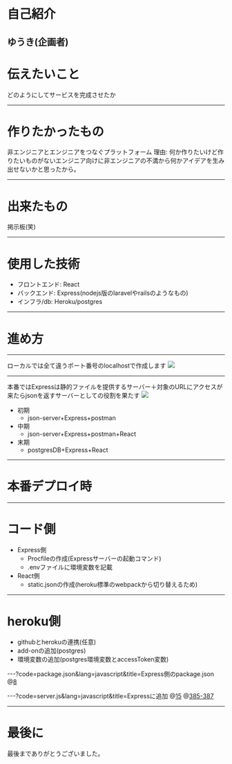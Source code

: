 # 自己紹介
ゆうき(企画者)
---
# 伝えたいこと
どのようにしてサービスを完成させたか

---
# 作りたかったもの
非エンジニアとエンジニアをつなぐプラットフォーム
理由: 何か作りたいけど作りたいものがないエンジニア向けに非エンジニアの不満から何かアイデアを生み出せないかと思ったから。

---
# 出来たもの

掲示板(笑)

---
# 使用した技術

* フロントエンド: React
* バックエンド: Express(nodejs版のlaravelやrailsのようなもの)
* インフラ/db: Heroku/postgres

---
# 進め方

---
ローカルでは全て違うポート番号のlocalhostで作成します
<img src="assets/AddPitchme.png"/> 

---
本番ではExpressは静的ファイルを提供するサーバー＋対象のURLにアクセスが来たらjsonを返すサーバーとしての役割を果たす
<img src="assets/AddPitchme.png"/>  

* 初期
  * json-server+Express+postman
* 中期
  * json-server+Express+postman+React
* 末期
  * postgresDB+Express+React

---
# 本番デプロイ時

---
# コード側
* Express側
  * Procfileの作成(Expressサーバーの起動コマンド)
  * .envファイルに環境変数を記載
* React側
  * static.jsonの作成(heroku標準のwebpackから切り替えるため)

---
# heroku側
* githubとherokuの連携(任意)
* add-onの追加(postgres)
* 環境変数の追加(postgres環境変数とaccessToken変数)

---?code=package.json&lang=javascript&title=Express側のpackage.json
@[8](デプロイ時にReactのコードをbuildするように設定)

---?code=server.js&lang=javascript&title=Expressに追加
@[15](Expressサーバーは静的ファイルを出力)
@[385-387](これがないとlocalでは動くが、本番環境では動かない)

---
# 最後に
最後までありがとうございました。